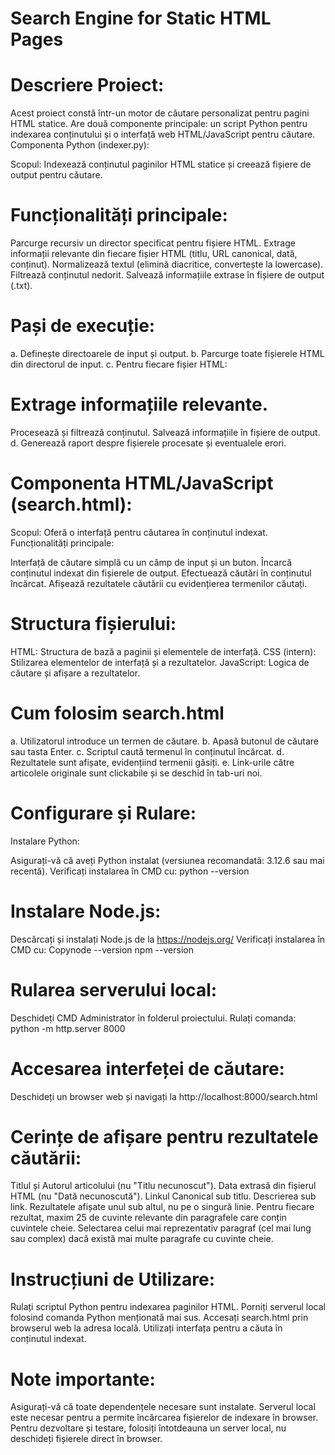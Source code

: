 # Search Engine for Static HTML Pages

# Descriere Proiect:
Acest proiect constă într-un motor de căutare personalizat pentru pagini HTML statice. Are două componente principale: un script Python pentru indexarea conținutului și o interfață web HTML/JavaScript pentru căutare.
Componenta Python (indexer.py):

Scopul: Indexează conținutul paginilor HTML statice și creează fișiere de output pentru căutare.

# Funcționalități principale:

Parcurge recursiv un director specificat pentru fișiere HTML.
Extrage informații relevante din fiecare fișier HTML (titlu, URL canonical, dată, conținut).
Normalizează textul (elimină diacritice, convertește la lowercase).
Filtrează conținutul nedorit.
Salvează informațiile extrase în fișiere de output (.txt).


# Pași de execuție:
a. Definește directoarele de input și output.
b. Parcurge toate fișierele HTML din directorul de input.
c. Pentru fiecare fișier HTML:

# Extrage informațiile relevante.
Procesează și filtrează conținutul.
Salvează informațiile în fișiere de output.
d. Generează raport despre fișierele procesate și eventualele erori.


# Componenta HTML/JavaScript (search.html):

Scopul: Oferă o interfață pentru căutarea în conținutul indexat.
Funcționalități principale:

Interfață de căutare simplă cu un câmp de input și un buton.
Încarcă conținutul indexat din fișierele de output.
Efectuează căutări în conținutul încărcat.
Afișează rezultatele căutării cu evidențierea termenilor căutați.


# Structura fișierului:

HTML: Structura de bază a paginii și elementele de interfață.
CSS (intern): Stilizarea elementelor de interfață și a rezultatelor.
JavaScript: Logica de căutare și afișare a rezultatelor.


# Cum folosim search.html
a. Utilizatorul introduce un termen de căutare.
b. Apasă butonul de căutare sau tasta Enter.
c. Scriptul caută termenul în conținutul încărcat.
d. Rezultatele sunt afișate, evidențiind termenii găsiți.
e. Link-urile către articolele originale sunt clickabile și se deschid în tab-uri noi.

# Configurare și Rulare:

Instalare Python:

Asigurați-vă că aveți Python instalat (versiunea recomandată: 3.12.6 sau mai recentă).
Verificați instalarea în CMD cu: python --version


# Instalare Node.js:

Descărcați și instalați Node.js de la https://nodejs.org/
Verificați instalarea în CMD cu:
Copynode --version
npm --version



# Rularea serverului local:

Deschideți CMD Administrator în folderul proiectului.
Rulați comanda: python -m http.server 8000


# Accesarea interfeței de căutare:

Deschideți un browser web și navigați la http://localhost:8000/search.html



# Cerințe de afișare pentru rezultatele căutării:

Titlul și Autorul articolului (nu "Titlu necunoscut").
Data extrasă din fișierul HTML (nu "Dată necunoscută").
Linkul Canonical sub titlu.
Descrierea sub link.
Rezultatele afișate unul sub altul, nu pe o singură linie.
Pentru fiecare rezultat, maxim 25 de cuvinte relevante din paragrafele care conțin cuvintele cheie.
Selectarea celui mai reprezentativ paragraf (cel mai lung sau complex) dacă există mai multe paragrafe cu cuvinte cheie.

# Instrucțiuni de Utilizare:

Rulați scriptul Python pentru indexarea paginilor HTML.
Porniți serverul local folosind comanda Python menționată mai sus.
Accesați search.html prin browserul web la adresa locală.
Utilizați interfața pentru a căuta în conținutul indexat.

# Note importante:

Asigurați-vă că toate dependențele necesare sunt instalate.
Serverul local este necesar pentru a permite încărcarea fișierelor de indexare în browser.
Pentru dezvoltare și testare, folosiți întotdeauna un server local, nu deschideți fișierele direct în browser.
